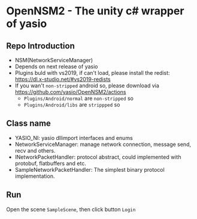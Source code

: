 # OpenNSM2 - The unity c# wrapper of yasio

## Repo Introduction
- NSM(NetworkServiceManager)
- Depends on next release of yasio
- Plugins buld with vs2019, if can't load, please install the redist: https://dl.x-studio.net/#vs2019-redists
- If you wan't `non-stripped` android so, please download via https://github.com/yasio/OpenNSM2/actions 
  - `Plugins/Android/normal` are `non-stripped` so
  - `Plugins/Android/libs` are `strippped` so

## Class name
- YASIO_NI: yasio dllimport interfaces and enums
- NetworkServiceManager: manage network connection, message send, recv and others.
- INetworkPacketHandler: protocol abstract, could implemented with protobuf, flatbuffers and etc.
- SampleNetworkPacketHandler: The simplest binary protocol implementation.

## Run
Open the scene `SampleScene`, then click button `Login`
